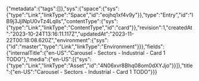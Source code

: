 {"metadata":{"tags":[]},"sys":{"space":{"sys":{"type":"Link","linkType":"Space","id":"eojhq1xf4v9y"}},"type":"Entry","id":"lB9j3JjINpU0vTz4LqIls","contentType":{"sys":{"type":"Link","linkType":"ContentType","id":"card"}},"revision":1,"createdAt":"2023-10-24T13:16:11.117Z","updatedAt":"2023-11-22T00:18:08.620Z","environment":{"sys":{"id":"master","type":"Link","linkType":"Environment"}}},"fields":{"internalTitle":{"en-US":"Carousel - Sectors - Industrial - Card 1 TODO"},"media":{"en-US":[{"sys":{"type":"Link","linkType":"Asset","id":"4N06xvr8Bhq08om0dXYJjo"}}]},"title":{"en-US":"Carousel - Sectors - Industrial - Card 1 TODO"}}}